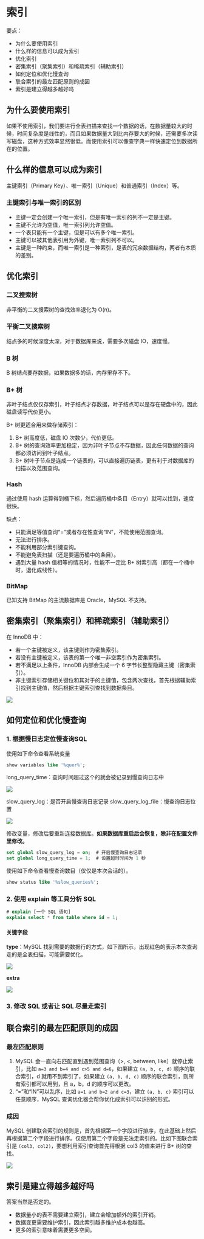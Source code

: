 # 索引

要点：

- 为什么要使用索引
- 什么样的信息可以成为索引
- 优化索引
- 密集索引（聚集索引）和稀疏索引（辅助索引）
- 如何定位和优化慢查询
- 联合索引的最左匹配原则的成因
- 索引是建立得越多越好吗

## 为什么要使用索引

如果不使用索引，我们要进行全表扫描来查找一个数据的话，在数据量较大的时候，时间复杂度是线性的，而且如果数据量大到比内存要大的时候，还需要多次读写磁盘，这种方式效率显然很低。而使用索引可以像查字典一样快速定位到数据所在的位置。

## 什么样的信息可以成为索引

主键索引（Primary Key）、唯一索引（Unique）和普通索引（Index）等。

### 主键索引与唯一索引的区别

- 主键一定会创建一个唯一索引，但是有唯一索引的列不一定是主键。
- 主键不允许为空值，唯一索引列允许空值。
- 一个表只能有一个主键，但是可以有多个唯一索引。
- 主键可以被其他表引用为外键，唯一索引列不可以。
- 主键是一种约束，而唯一索引是一种索引，是表的冗余数据结构，两者有本质的差别。

## 优化索引

### 二叉搜索树

非平衡的二叉搜索树的查找效率退化为 O(n)。

### 平衡二叉搜索树

结点多的时候深度太深，对于数据库来说，需要多次磁盘 IO，速度慢。

### B 树

B 树结点要存数据，如果数据多的话，内存里存不下。

### B+ 树

非叶子结点仅仅存索引，叶子结点才存数据，叶子结点可以是存在硬盘中的，因此磁盘读写代价更小。

B+ 树更适合用来做存储索引：

1. B+ 树高度低，磁盘 IO 次数少，代价更低。
2. B+ 树的查询效率更加稳定，因为非叶子节点不存数据，因此任何数据的查询都必须访问到叶子结点。
3. B+ 树叶子节点是连成一个链表的，可以直接遍历链表，更有利于对数据库的扫描以及范围查询。

### Hash

通过使用 hash 运算得到桶下标，然后遍历桶中条目（Entry）就可以找到，速度很快。

缺点：

- 只能满足等值查询“=”或者存在性查询“IN”，不能使用范围查询。
- 无法进行排序。
- 不能利用部分索引键查询。
- 不能避免表扫描（还是要遍历桶中的条目）。
- 遇到大量 hash 值相等的情况时，性能不一定比 B+ 树索引高（都在一个桶中时，退化成线性）。

### BitMap

已知支持 BitMap 的主流数据库是 Oracle，MySQL 不支持。

## 密集索引（聚集索引）和稀疏索引（辅助索引）

在 InnoDB 中：

- 若一个主键被定义，该主键则作为密集索引。
- 若没有主键被定义，该表的第一个唯一非空索引作为密集索引。
- 若不满足以上条件，InnoDB 内部会生成一个 6 字节长整型隐藏主键（密集索引）。
- 非主键索引存储相关键位和其对于的主键值，包含两次查找，首先根据辅助索引找到主键值，然后根据主键索引查找到数据条目。

![](_v_images/20190724090522443_11564.png)

## 如何定位和优化慢查询

### 1. 根据慢日志定位慢查询SQL

使用如下命令查看系统变量

```sql
show variables like '%quer%';
```

long_query_time：查询时间超过这个的就会被记录到慢查询日志中

![](_v_images/20190724090628478_28106.png)

slow_query_log：是否开启慢查询日志记录
slow_query_log_file：慢查询日志位置

![](_v_images/20190724090639476_6002.png)

修改变量，修改后要重新连接数据库。**如果数据库重启后会恢复，除非在配置文件里修改。**

```sql
set global slow_query_log = on;  # 开启慢查询日志记录
set global long_query_time = 1;  # 设置超时时间为 1 秒
```

使用如下命令查看慢查询数目（仅仅是本次会话的）。

```sql
show status like '%slow_queries%';
```

### 2. 使用 explain 等工具分析 SQL

```sql
# explain [一个 SQL 语句]
explain select * from table where id = 1;
```

#### 关键字段

**type**：MySQL 找到需要的数据行的方式，如下图所示，出现红色的表示本次查询走的是全表扫描，可能需要优化。

![](_v_images/20190724090806732_4070.png)

**extra**

![](_v_images/20190724090816905_18929.png)

### 3. 修改 SQL 或者让 SQL 尽量走索引

## 联合索引的最左匹配原则的成因

### 最左匹配原则

1. MySQL 会一直向右匹配直到遇到范围查询（>, <, between, like）就停止索引，比如 `a=3 and b=4 and c>5 and d=6`，如果建立 `(a, b, c, d)` 顺序的联合索引，d 就用不到索引了，如果建立 `(a, b, d, c)` 顺序的联合索引，则所有索引都可以用到，且 a，b，d 的顺序可以更改。
2. “=”和“IN”可以乱序，比如 `a=1 and b=2 and c=3`，建立 `(a, b, c)` 索引可以任意顺序，MySQL 查询优化器会帮你优化成索引可以识别的形式。

### 成因

MySQL 创建联合索引的规则是，首先根据第一个字段进行排序，在此基础上然后再根据第二个字段进行排序。仅使用第二个字段是无法走索引的。比如下图联合索引是 `(col3, col2)`，要想利用索引查询首先得根据 col3 的值来进行 B+ 树的查找。

![](_v_images/20190724090948617_26246.png)

## 索引是建立得越多越好吗

答案当然是否定的。

- 数据量小的表不需要建立索引，建立会增加额外的索引开销。
- 数据变更需要维护索引，因此索引越多维护成本也越高。
- 更多的索引意味着需要更多空间。
